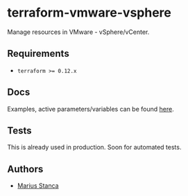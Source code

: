 # terraform-vmware-vsphere

Manage resources in VMware - vSphere/vCenter.

## Requirements

* `terraform >= 0.12.x`

## Docs

Examples, active parameters/variables can be found [here](docs/).

## Tests

This is already used in production. Soon for automated tests.

## Authors

* [Marius Stanca](mailto:me@marius.xyz)

